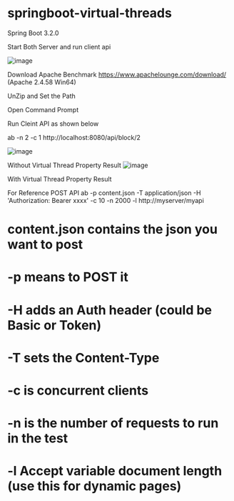 # springboot-virtual-threads
Spring Boot 3.2.0





Start Both Server and run client api

![image](https://github.com/srss-pocs/springboot-virtual-threads/assets/145287517/6feb956e-27ed-4797-b892-d4e0004836de)



Download Apache Benchmark https://www.apachelounge.com/download/  (Apache 2.4.58 Win64)

UnZip and Set the Path

Open Command Prompt

Run Cleint API as shown below

ab -n 2 -c 1 http://localhost:8080/api/block/2

![image](https://github.com/srss-pocs/springboot-virtual-threads/assets/145287517/4627038f-4098-4e64-8227-21ec7e4c9c2d)


Without Virtual Thread Property Result
![image](https://github.com/srss-pocs/springboot-virtual-threads/assets/145287517/eeaae21b-a425-49e3-9782-6ae102a81c03)


With Virtual Thread Property Result


 
For Reference POST API
ab -p content.json -T application/json -H 'Authorization: Bearer xxxx' -c 10 -n 2000 -l http://myserver/myapi



# content.json contains the json you want to post
# -p means to POST it
# -H adds an Auth header (could be Basic or Token)
# -T sets the Content-Type
# -c is concurrent clients
# -n is the number of requests to run in the test
# -l Accept variable document length (use this for dynamic pages)


